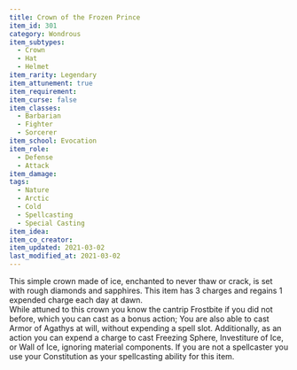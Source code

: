 ```yaml
---
title: Crown of the Frozen Prince
item_id: 301
category: Wondrous
item_subtypes: 
  - Crown
  - Hat
  - Helmet
item_rarity: Legendary
item_attunement: true
item_requirement: 
item_curse: false
item_classes: 
  - Barbarian
  - Fighter
  - Sorcerer
item_school: Evocation
item_role: 
  - Defense
  - Attack
item_damage: 
tags:
  - Nature
  - Arctic
  - Cold
  - Spellcasting
  - Special Casting
item_idea: 
item_co_creator: 
item_updated: 2021-03-02
last_modified_at: 2021-03-02
---
```


This simple crown made of ice, enchanted to never thaw or crack, is set with rough diamonds and sapphires. This item has 3 charges and regains 1 expended charge each day at dawn.  
While attuned to this crown you know the cantrip <magic-spell>Frostbite</magic-spell> if you did not before, which you can cast as a bonus action; You are also able to cast <magic-spell>Armor of Agathys</magic-spell> at will, without expending a spell slot. Additionally, as an action you can expend a charge to cast <magic-spell>Freezing Sphere</magic-spell>, <magic-spell>Investiture of Ice</magic-spell>, or <magic-spell>Wall of Ice</magic-spell>, ignoring material components. If you are not a spellcaster you use your Constitution as your spellcasting ability for this item.
